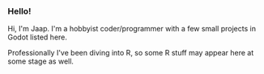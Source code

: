 ### Hello!

Hi, I'm Jaap. I'm a hobbyist coder/programmer with a few small projects in Godot listed here.

Professionally I've been diving into R, so some R stuff may appear here at some stage as well.
